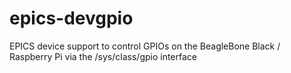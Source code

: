 # epics-devgpio
EPICS device support to control GPIOs on the BeagleBone Black / Raspberry Pi via the /sys/class/gpio interface
